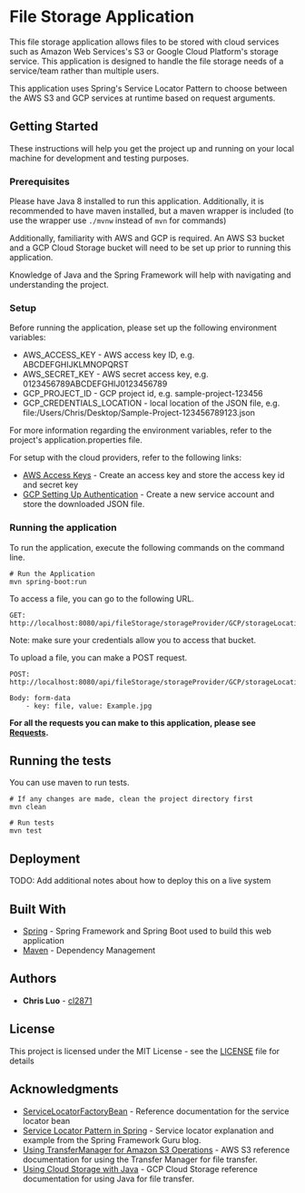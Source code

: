 # File Storage Application

This file storage application allows files to be stored with cloud services such as Amazon Web Services's S3 or Google Cloud Platform's storage service. This application is designed to handle the file storage needs of a service/team rather than multiple users.

This application uses Spring's Service Locator Pattern to choose between the AWS S3 and GCP services at runtime based on request arguments.


## Getting Started

These instructions will help you get the project up and running on your local machine for development and testing purposes.


### Prerequisites

Please have Java 8 installed to run this application. Additionally, it is recommended to have maven installed, but a maven wrapper is included (to use the wrapper use `./mvnw` instead of `mvn` for commands)

Additionally, familiarity with AWS and GCP is required. An AWS S3 bucket and a GCP Cloud Storage bucket will need to be set up prior to running this application.

Knowledge of Java and the Spring Framework will help with navigating and understanding the project.


### Setup

Before running the application, please set up the following environment variables:
* AWS_ACCESS_KEY - AWS access key ID, e.g. ABCDEFGHIJKLMNOPQRST
* AWS_SECRET_KEY - AWS secret access key, e.g. 0123456789ABCDEFGHIJ0123456789
* GCP_PROJECT_ID - GCP project id, e.g. sample-project-123456
* GCP_CREDENTIALS_LOCATION - local location of the JSON file, e.g. file:/Users/Chris/Desktop/Sample-Project-123456789123.json

For more information regarding the environment variables, refer to the project's application.properties file.

For setup with the cloud providers, refer to the following links:
* [AWS Access Keys](https://docs.aws.amazon.com/IAM/latest/UserGuide/id_credentials_access-keys.html) - Create an access key and store the access key id and secret key
* [GCP Setting Up Authentication](https://cloud.google.com/storage/docs/reference/libraries#setting_up_authentication) - Create a new service account and store the downloaded JSON file.


### Running the application

To run the application, execute the following commands on the command line.

```
# Run the Application
mvn spring-boot:run
```

To access a file, you can go to the following URL.
```
GET: http://localhost:8080/api/fileStorage/storageProvider/GCP/storageLocation/my_test_bucket/fileName/Example.jpg
```
Note: make sure your credentials allow you to access that bucket.

To upload a file, you can make a POST request.
```
POST: http://localhost:8080/api/fileStorage/storageProvider/GCP/storageLocation/sc_test_bucket

Body: form-data
	- key: file, value: Example.jpg
```

**For all the requests you can make to this application, please see [Requests](./documentation/Requests.md).**


## Running the tests

You can use maven to run tests.

```
# If any changes are made, clean the project directory first
mvn clean

# Run tests
mvn test
```


## Deployment

TODO: Add additional notes about how to deploy this on a live system


## Built With

* [Spring](https://spring.io/) - Spring Framework and Spring Boot used to build this web application
* [Maven](https://maven.apache.org/) - Dependency Management


## Authors

* **Chris Luo** - [cl2871](https://github.com/cl2871)


## License

This project is licensed under the MIT License - see the [LICENSE](LICENSE) file for details


## Acknowledgments

* [ServiceLocatorFactoryBean](https://docs.spring.io/spring-framework/docs/current/javadoc-api/org/springframework/beans/factory/config/ServiceLocatorFactoryBean.html) - Reference documentation for the service locator bean
* [Service Locator Pattern in Spring](https://springframework.guru/service-locator-pattern-in-spring/) - Service locator explanation and example from the Spring Framework Guru blog.
* [Using TransferManager for Amazon S3 Operations](https://docs.aws.amazon.com/sdk-for-java/v1/developer-guide/examples-s3-transfermanager.html) - AWS S3 reference documentation for using the Transfer Manager for file transfer.
* [Using Cloud Storage with Java](https://cloud.google.com/java/getting-started/using-cloud-storage) - GCP Cloud Storage reference documentation for using Java for file transfer.